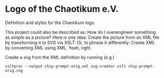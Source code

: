 Logo of the Chaotikum e.V.
==========================

Definition and styles for the Chaotikum logo.

This project could also be described as: How do I overengineer something as
simple as a picture?  Here is one idea: Create the picture from an XML file by
transforming it to SVG via XSLT.  Or, to phrase it differently: Create XML by
converting XML using XML.  Yeah, right.

Create a svg from the XML definition by running (e.g.)

```
xsltproc --output chip-prompt-orig.xml svg-creator.xslt chip-prompt-orig.svg
```

